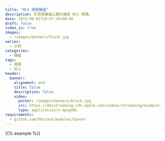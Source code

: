 ```yaml
---
title: "HLS 視頻橫幅"
description: 於頁頭橫幅上顯示播放 HLS 視頻。
date: 2023-09-01T10:57:18+08:00
draft: false
video_js: true
images:
  - /images/banners/black.jpg
series:
  - 示例
categories:
  - 橫幅
tags:
  - 視頻
  - HLS
header:
  banner:
    alignment: end
    title: false
    description: false
    video:
      poster: /images/banners/black.jpg
      src: https://devstreaming-cdn.apple.com/videos/streaming/examples/adv_dv_atmos/main.m3u8
      type: application/x-mpegURL
requirements:
  - github.com/hbstack/modules/banner
---
```


{{% example %}}
